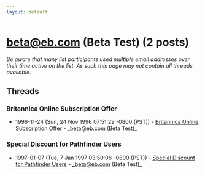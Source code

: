 ```yaml
---
layout: default
---
```


# beta@eb.com (Beta Test) (2 posts)

_Be aware that many list participants used multiple email addresses over their time active on the list. As such this page may not contain all threads available._

## Threads

### Britannica Online Subscription Offer
+ 1996-11-24 (Sun, 24 Nov 1996 07:51:29 -0800 (PST)) - [Britannica Online Subscription Offer](/archive/1996/11/a8c85147dbe0766f9d1388dfcfe3de056a493f26ec3805926dfe5355fbb17bc8) - _beta@eb.com (Beta Test)_

### Special Discount for Pathfinder Users
+ 1997-01-07 (Tue, 7 Jan 1997 03:50:06 -0800 (PST)) - [Special Discount for Pathfinder Users](/archive/1997/01/71876a1bc569a78bd0b57626a151a874e9a5e3fa3bdf28226e9766d6b8af85e2) - _beta@eb.com (Beta Test)_

